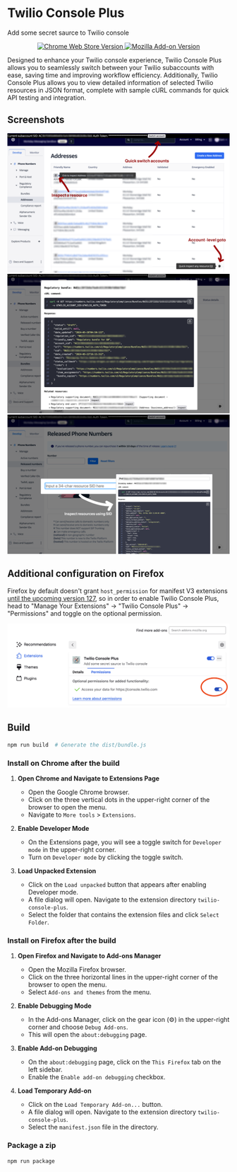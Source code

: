 # Twilio Console Plus

Add some secret saurce to Twilio console

<p align="center">
  <a href="https://chromewebstore.google.com/detail/twilio-console-plus/jnfdlgjcofdjielkhbffdlblijbecome" target="_blank">
    <img alt="Chrome Web Store Version" src="https://img.shields.io/chrome-web-store/v/jnfdlgjcofdjielkhbffdlblijbecome" />
  </a>

  <a href="https://addons.mozilla.org/en-US/firefox/addon/twilio-console-plus/" target="_blank">
    <img alt="Mozilla Add-on Version" src="https://img.shields.io/amo/v/twilio-console-plus" />
  </a>
</p>

Designed to enhance your Twilio console experience,
Twilio Console Plus allows you to seamlessly switch between your Twilio
subaccounts with ease, saving time and improving workflow efficiency.
Additionally, Twilio Console Plus allows you to view detailed information
of selected Twilio resources in JSON format, complete with sample cURL
commands for quick API testing and integration.

## Screenshots

<img alt="screenshot" src="./screenshots/1.png" style="max-width: 100%" />

<img alt="screenshot" src="./screenshots/2.png" style="max-width: 100%" />

<img alt="screenshot" src="./screenshots/3.png" style="max-width: 100%" />

## Additional configuration on Firefox

Firefox by default doesn't grant `host_permission` for manifest V3 extensions
[until the upcoming version 127](https://hg.mozilla.org/mozilla-central/rev/a069d7806c9b),
so in order to enable Twilio Console Plus, head to "Manage Your Extensions" -> "Twilio Console Plus" -> "Permissions" and toggle on the optional permission.

<img src='./screenshots/firefox-permission.png' />

## Build

```sh
npm run build  # Generate the dist/bundle.js
```

### Install on Chrome after the build

1. **Open Chrome and Navigate to Extensions Page**

   - Open the Google Chrome browser.
   - Click on the three vertical dots in the upper-right corner of the browser to open the menu.
   - Navigate to `More tools` > `Extensions`.

2. **Enable Developer Mode**

   - On the Extensions page, you will see a toggle switch for `Developer mode` in the upper-right corner.
   - Turn on `Developer mode` by clicking the toggle switch.

3. **Load Unpacked Extension**
   - Click on the `Load unpacked` button that appears after enabling Developer mode.
   - A file dialog will open. Navigate to the extension directory `twilio-console-plus`.
   - Select the folder that contains the extension files and click `Select Folder`.

### Install on Firefox after the build

1. **Open Firefox and Navigate to Add-ons Manager**

   - Open the Mozilla Firefox browser.
   - Click on the three horizontal lines in the upper-right corner of the browser to open the menu.
   - Select `Add-ons and themes` from the menu.

2. **Enable Debugging Mode**

   - In the Add-ons Manager, click on the gear icon (⚙️) in the upper-right corner and choose `Debug Add-ons`.
   - This will open the `about:debugging` page.

3. **Enable Add-on Debugging**

   - On the `about:debugging` page, click on the `This Firefox` tab on the left sidebar.
   - Enable the `Enable add-on debugging` checkbox.

4. **Load Temporary Add-on**
   - Click on the `Load Temporary Add-on...` button.
   - A file dialog will open. Navigate to the extension directory `twilio-console-plus`.
   - Select the `manifest.json` file in the directory.

### Package a zip

```sh
npm run package
```
